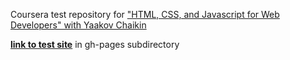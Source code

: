 Coursera test repository for ["HTML, CSS, and Javascript for Web Developers" with Yaakov Chaikin](https://www.coursera.org/learn/html-css-javascript-for-web-developers)

[**link to test site**](https://mfekadu.github.io/coursera-test/site/) in gh-pages subdirectory
